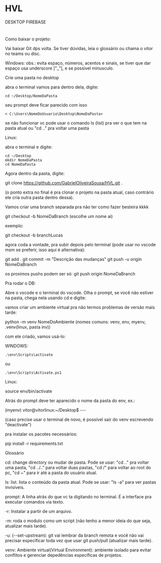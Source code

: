 # HVL
DESKTOP FIREBASE

#

Como baixar o projeto:

Vai baixar Git dps volta. Se tiver dúvidas, leia o glossário ou chama o vitor no teams ou disc.

  Windows: 
  obs.: evita espaço, números, acentos e sinais, se tiver que dar espaço usa underscore ["_"], e se possível minusculo.

  Crie uma pasta no desktop

  abra o terminal
  vamos para dentro dela, digite:

    cd ~/Desktop/NomeDaPasta

  seu prompt deve ficar parecido com isso

    < C:\Users\NomeDoUsuario\Desktop\NomeDaPasta>

  se não funcionar vc pode usar o comando ls (list) pra ver o que tem na pasta atual ou "cd .." pra voltar uma pasta

  Linux: 

  abra o terminal e digite:

    cd ~/Desktop
    mkdir NomeDaPasta
    cd NomeDaPasta

Agora dentro da pasta, digite:

  git clone https://github.com/GabrielOliveiraSousa/HVL.git .

  (o ponto extra no final é pra clonar o projeto na pasta atual, caso contrário ele cria outra pasta dentro dessa).

Vamos criar uma branch separada pra não ter como fazer besteira kkkk

  git checkout -b NomeDaBranch (escolhe um nome ai)

exemplo:

  git checkout -b branchLucas

agora coda a vontade, pra subir depois pelo terminal (pode usar no vscode msm se preferir, isso aqui é alternativa):

  git add .
  git commit -m "Descrição das mudanças"
  git push -u origin NomeDaBranch

os proximos pushs podem ser só:
  git push origin NomeDaBranch


Pra rodar o DB:

Abre o vscode e o terminal do vscode. Olha o prompt, se você não estiver na pasta, chega nela usando cd e digite:

vamos criar um ambiente virtual pra não termos problemas de versão mais tarde:

  python -m venv NomeDoAmbiente
  (nomes comuns: venv, env, myenv, .venv(linux, pasta inv))

com ele criado, vamos usá-lo:

  WINDOWS:

    .\env\Scripts\activate

  ou

    .\env\Scripts\Activate.ps1

  Linux:

  source env/bin/activate

Atrás do prompt deve ter aparecido o nome da pasta do env, ex.:

(myenv) vitor@vitorlinux:~/Desktop$    ---

(caso precise usar o terminal de novo, é possível sair do venv escrevendo "deactivate")

pra instalar os pacotes necessários:

  pip install -r requirements.txt



Glossário

cd:
change directory ou mudar de pasta. Pode se usar:
"cd .." pra voltar uma pasta,
"cd ../.." para voltar duas pastas,
"cd /" para voltar ao root do pc,
"cd ~" para ir até a pasta do usuário atual.

ls:
list. lista o conteúdo da pasta atual. Pode se usar:
"ls -a" para ver pastas invisíveis.

prompt:
A linha atrás do que vc ta digitando no terminal. É a interface pra executar comandos via texto.

-r:
Instalar a partir de um arquivo.

-m:
roda o modulo como um script (não tenho a menor ideia do que seja, atualizar mais tarde).

-u:
(--set-upstream): git vai lembrar da branch remota e você não vai precisar especificar toda vez que usar git push/pull (atualizar mais tarde). 

venv:
Ambiente virtual(Virtual Environment): ambiente isolado para evitar conflitos e gerenciar depedências específicas de projetos.